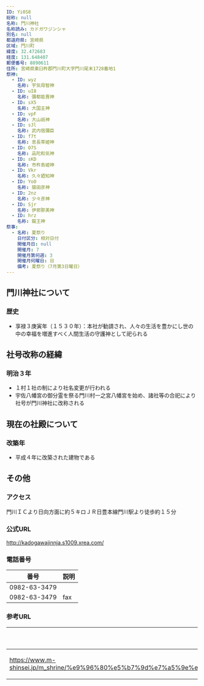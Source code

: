 ```yaml
---
ID: Yi0S8
総称: null
名称: 門川神社
名称読み: カドガワジンシャ
別名: null
都道府県: 宮崎県
区域: 門川町
緯度: 32.472683
経度: 131.648407
郵便番号: 8890611
住所: 宮崎県東臼杵郡門川町大字門川尾末1728番地1
祭神:
  - ID: wyz
    名称: 宇気母智神
  - ID: uI8
    名称: 彌都能賣神
  - ID: sX5
    名称: 大国主神
  - ID: vpF
    名称: 大山祇神
  - ID: sJl
    名称: 武内宿彌臣
  - ID: f7t
    名称: 息長帯姫神
  - ID: O7S
    名称: 品陀和気神
  - ID: sKD
    名称: 市杵島姫神
  - ID: Vkr
    名称: 久々廼知神
  - ID: YoO
    名称: 猿田彦神
  - ID: 2nz
    名称: 少々彦神
  - ID: Sjr
    名称: 伊邪那美神
  - ID: hrz
    名称: 龍王神
祭事:
  - 名称: 夏祭り
    日付区分: 相対日付
    開催月日: null
    開催月: 7
    開催月第何週: 3
    開催月何曜日: 日
    備考: 夏祭り（7月第3日曜日）
---
```


## 門川神社について

### 歴史

- 享禄３庚寅年（１５３０年）：本社が勧請され、人々の生活を豊かにし世の中の幸福を増進すべく人間生活の守護神として祀られる

## 社号改称の経緯

### 明治３年

- １村１社の制により社名変更が行われる
- 宇佐八幡宮の御分霊を祭る門川村一之宮八幡宮を始め、諸社等の合祀により社号が門川神社に改称される

## 現在の社殿について

### 改築年

- 平成４年に改築された建物である

## その他

### アクセス

門川ＩＣより日向方面に約５キロＪＲ日豊本線門川駅より徒歩約１５分

### 公式URL

http://kadogawajinnja.s1009.xrea.com/

### 電話番号

| 番号         | 説明 |
| ------------ | ---- |
| 0982-63-3479 |      |
| 0982-63-3479 | fax  |

### 参考URL

| URL                                                                                                                                                               | 説明   |
| ----------------------------------------------------------------------------------------------------------------------------------------------------------------- | ------ |
| https://www.m-shinsei.jp/m_shrine/%e9%96%80%e5%b7%9d%e7%a5%9e%e7%a4%be%ef%bc%88%e3%81%8b%e3%81%a9%e3%81%8c%e3%82%8f%e3%81%98%e3%82%93%e3%81%97%e3%82%83%ef%bc%89/ | 神社庁 |
